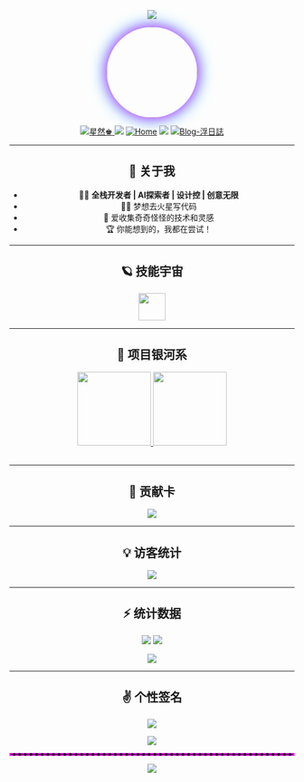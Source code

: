 <!-- 动态欢迎横幅 -->
<p align="center">
  <img src="https://capsule-render.vercel.app/api?type=waving&color=0:36BCF7,100:FF61A6&height=200&section=header&text=Hi%20I'm%20星然♚!&fontSize=50&fontAlignY=40&desc=Welcome%20to%20my%20Universe!&descSize=25&descAlignY=60" />
</p>

<div align="center">

<!-- 个人头像+炫酷边框 -->
<p align="center">
  <img src="https://avatars.githubusercontent.com/u/24751111?v=4" width="160" style="border-radius:50%;box-shadow:0 0 25px #FF00FF,0 0 30px #00FFFF;">
</p>

<!-- 彩色签名和社交链接 -->
<p align="center">
  <a href="https://github.com/Elegy17"><img src="https://img.shields.io/badge/Elegy17-宇宙最强-FF00FF?style=flat&logo=refinedgithub" alt="星然♚"/>
  <a href="mailto:6xiaofen@gmail.com"><img src="https://img.shields.io/badge/Email-星然♚-blue?style=flate&logo=gmail"></a>
  <a href="https://00000106.xyz"><img src="https://img.shields.io/badge/Home-主页-00FFFF?style=flate&logo=aiqfome" alt="Home"></a>
  <a href="https://twitter.com/uiqi_17"><img src="https://img.shields.io/badge/Twitter-@uiqi__17-1DA1F2?style=flate&logo=x"></a>
  <a href="https://blog.00000106.xyz"><img src="https://img.shields.io/badge/Blog-浮日誌-brightgreen?style=flat&logo=hexo&logoColor=white" alt="Blog-浮日誌"></a>
</p>
    
---

## 🎉 关于我
- 🦸‍♂️ **全栈开发者 | AI探索者 | 设计控 | 创意无限**
- 🧑‍🚀 梦想去火星写代码
- 🦄 爱收集奇奇怪怪的技术和灵感
- 🏆 你能想到的，我都在尝试！

---

## 🪐 技能宇宙
<div align="center">
  <img src="https://skillicons.dev/icons?i=python,typescript,react,nodejs,docker,kubernetes,figma,github,linux,bash,go,aws,redis,graphql" height="48"/>
</div>

---

## 🚀 项目银河系

<div align="center">
  <a href="https://github.com/Elegy17/NetFlowNest">
    <img src="https://github-readme-stats.vercel.app/api/pin/?username=Elegy17&repo=NetFlowNest&theme=radical" height="130"/>
  </a>
  <a href="https://github.com/Elegy17/AdGuard-rule">
    <img src="https://github-readme-stats.vercel.app/api/pin/?username=Elegy17&repo=AdGuard-rule&theme=radical" height="130"/>
  </a>
</div>
<br>

---

## 🌈 贡献卡
<div align="center">
  <img src="https://github-profile-trophy.vercel.app/?username=Elegy17&theme=matrix&column=7" />
</div>

---

## 💡 访客统计
<p align="center">
  <img src="https://komarev.com/ghpvc/?username=Elegy17&style=flat&logo=github&color=00ffff">
</p>

---

## ⚡️ 统计数据

<p align="center">
  <img src="https://github-readme-stats.vercel.app/api?username=Elegy17&show_icons=true&theme=tokyonight&hide_rank=true" />
  <img src="https://github-readme-streak-stats.herokuapp.com/?user=Elegy17&theme=tokyonight" />
</p>
<p align="center">
  <img src="https://github-readme-activity-graph.vercel.app/graph?username=Elegy17&theme=tokyo-night" />
</p>

---

## ✌️ 个性签名

<div align="center">
  <img src="https://img.shields.io/badge/代码即诗-梦想无界-FF00FF?style=flat">
</div>

<p align="center">
  <img src="https://quotes-github-readme.vercel.app/api?type=horizontal&theme=tokyonight" />
</p>

<!-- 结尾彩色分割线 -->
<div align="center">
  <hr style="border: 2px dashed #FF00FF;">
  <img src="https://capsule-render.vercel.app/api?type=waving&color=gradient&height=100&section=footer&text=Happy%20Coding!&fontSize=36" />
</div>
